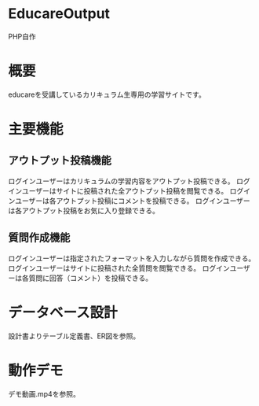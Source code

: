 # EducareOutput
PHP自作
# 概要
educareを受講しているカリキュラム生専用の学習サイトです。
# 主要機能
## アウトプット投稿機能
ログインユーザーはカリキュラムの学習内容をアウトプット投稿できる。
ログインユーザーはサイトに投稿された全アウトプット投稿を閲覧できる。
ログインユーザーは各アウトプット投稿にコメントを投稿できる。
ログインユーザーは各アウトプット投稿をお気に入り登録できる。
## 質問作成機能
ログインユーザーは指定されたフォーマットを入力しながら質問を作成できる。
ログインユーザーはサイトに投稿された全質問を閲覧できる。
ログインユーザーは各質問に回答（コメント）を投稿できる。
# データベース設計
設計書よりテーブル定義書、ER図を参照。
# 動作デモ
デモ動画.mp4を参照。
